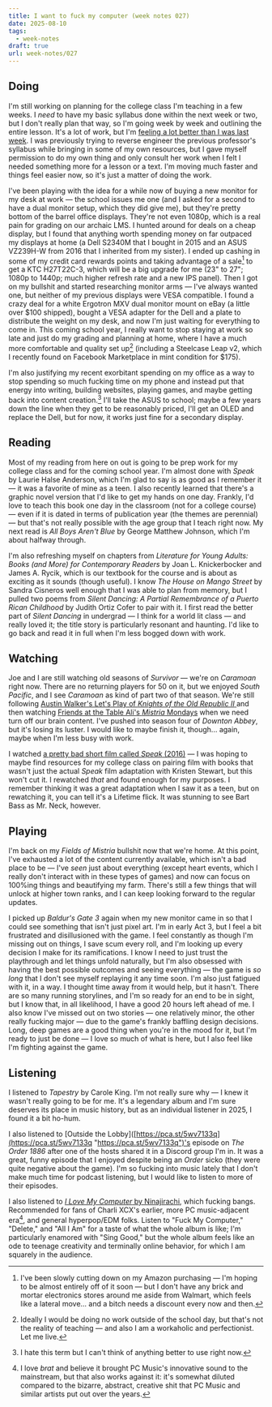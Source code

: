 ```yaml
---
title: I want to fuck my computer (week notes 027)
date: 2025-08-10
tags:
  - week-notes
draft: true
url: week-notes/027
---
```

## Doing
I'm still working on planning for the college class I'm teaching in a few weeks. I *need* to have my basic syllabus done within the next week or two, but I don't really plan that way, so I'm going week by week and outlining the entire lesson. It's a lot of work, but I'm [feeling a lot better than I was last week](https://cassie.ink/week-notes/026/). I was previously trying to reverse engineer the previous professor's syllabus while bringing in some of my own resources, but I gave myself permission to do my own thing and only consult her work when I felt I needed something more for a lesson or a text. I'm moving much faster and things feel easier now, so it's just a matter of doing the work.

I've been playing with the idea for a while now of buying a new monitor for my desk at work — the school issues me one (and I asked for a second to have a dual monitor setup, which they did give me), but they're pretty bottom of the barrel office displays. They're not even 1080p, which is a real pain for grading on our archaic LMS. I hunted around for deals on a cheap display, but I found that anything worth spending money on far outpaced my displays at home (a Dell S2340M that I bought in 2015 and an ASUS VZ239H-W from 2016 that I inherited from my sister). I ended up cashing in some of my credit card rewards points and taking advantage of a sale[^1] to get a KTC H27T22C-3, which will be a big upgrade for me (23" to 27"; 1080p to 1440p; much higher refresh rate and a new IPS panel). Then I got on my bullshit and started researching monitor arms — I've always wanted one, but neither of my previous displays were VESA compatible. I found a crazy deal for a white Ergotron MXV dual monitor mount on eBay (a little over $100 shipped), bought a VESA adapter for the Dell and a plate to distribute the weight on my desk, and now I'm just waiting for everything to come in. This coming school year, I really want to stop staying at work so late and just do my grading and planning at home, where I have a much more comfortable and quality set up[^2] (including a Steelcase Leap v2, which I recently found on Facebook Marketplace in mint condition for $175). 

I'm also justifying my recent exorbitant spending on my office as a way to stop spending so much fucking time on my phone and instead put that energy into writing, building websites, playing games, and maybe getting back into content creation.[^3] I'll take the ASUS to school; maybe a few years down the line when they get to be reasonably priced, I'll get an OLED and replace the Dell, but for now, it works just fine for a secondary display.

## Reading
Most of my reading from here on out is going to be prep work for my college class and for the coming school year. I'm almost done with *Speak* by Laurie Halse Anderson, which I'm glad to say is as good as I remember it — it was a favorite of mine as a teen. I also recently learned that there's a graphic novel version that I'd like to get my hands on one day. Frankly, I'd love to teach this book one day in the classroom (not for a college course) — even if it is dated in terms of publication year (the themes are perennial) — but that's not really possible with the age group that I teach right now. My next read is *All Boys Aren't Blue* by George Matthew Johnson, which I'm about halfway through.

I'm also refreshing myself on chapters from *Literature for Young Adults: Books (and More) for Contemporary Readers* by Joan L. Knickerbocker and James A. Rycik, which is our textbook for the course and is about as exciting as it sounds (though useful). I know *The House on Mango Street* by Sandra Cisneros well enough that I was able to plan from memory, but I pulled two poems from *Silent Dancing: A Partial Remembrance of a Puerto Rican Childhood* by Judith Ortiz Cofer to pair with it. I first read the better part of *Silent Dancing* in undergrad — I think for a world lit class — and really loved it; the title story is particularly resonant and haunting. I'd like to go back and read it in full when I'm less bogged down with work.

## Watching
Joe and I are still watching old seasons of *Survivor* — we're on *Caramoan* right now. There are no returning players for 50 on it, but we enjoyed *South Pacific*, and I see *Caramoan* as kind of part two of that season. We're still following [Austin Walker's Let's Play of *Knights of the Old Republic II* ](https://youtube.com/playlist?list=PLzb96hSa04DPbyVmGawLPUYr9DUG99k8Q) and then watching [Friends at the Table Ali's *Mistria* Mondays](https://www.youtube.com/playlist?list=PLIAGhNc7IWXxCHc55BwOsuTgMrDM8smSU) when we need turn off our brain content. I've pushed into season four of *Downton Abbey*, but it's losing its luster. I would like to maybe finish it, though... again, maybe when I'm less busy with work.

I watched [a pretty bad short film called *Speak* (2016)](https://vimeo.com/153657125?share=copy) — I was hoping to maybe find resources for my college class on pairing film with books that wasn't just the actual *Speak* film adaptation with Kristen Stewart, but this won't cut it. I rewatched *that* and found enough for my purposes. I remember thinking it was a great adaptation when I saw it as a teen, but on rewatching it, you can tell it's a Lifetime flick. It was stunning to see Bart Bass as Mr. Neck, however.

## Playing
I'm back on my *Fields of Mistria* bullshit now that we're home. At this point, I've exhausted a lot of the content currently available, which isn't a bad place to be — I've *seen* just about everything (except heart events, which I really don't interact with in these types of games) and now can focus on 100%ing things and beautifying my farm. There's still a few things that will unlock at higher town ranks, and I can keep looking forward to the regular updates.

I picked up *Baldur's Gate 3* again when my new monitor came in so that I could see something that isn't just pixel art. I'm in early Act 3, but I feel a bit frustrated and disillusioned with the game. I feel constantly as though I'm missing out on things, I save scum every roll, and I'm looking up every decision I make for its ramifications. I know I need to just trust the playthrough and let things unfold naturally, but I'm also obsessed with having the best possible outcomes and seeing everything — the game is *so long* that I don't see myself replaying it any time soon. I'm also just fatigued with it, in a way. I thought time away from it would help, but it hasn't. There are so many running storylines, and I'm so ready for an end to be in sight, but I know that, in all likelihood, I have a good 20 hours left ahead of me. I also know I've missed out on two stories — one relatively minor, the other really fucking major — due to the game's frankly baffling design decisions. Long, deep games are a good thing when you're in the mood for it, but I'm ready to just be done — I love so much of what is here, but I also feel like I'm fighting against the game.

## Listening
I listened to *Tapestry* by Carole King. I'm not really sure why — I knew it wasn't really going to be for me. It's a legendary album and I'm sure deserves its place in music history, but as an individual listener in 2025, I found it a bit ho-hum.

I also listened to [Outside the Lobby]([https://pca.st/5wv7133q](https://pca.st/5wv7133q "https://pca.st/5wv7133q")'s episode on *The Order 1886* after one of the hosts shared it in a Discord group I'm in. It was a great, funny episode that I enjoyed despite being an *Order* sicko (they were quite negative about the game). I'm so fucking into music lately that I don't make much time for podcast listening, but I would like to listen to more of their episodes.

I also listened to [*I Love My Computer* by Ninajirachi](https://ninajirachi.bandcamp.com/album/i-love-my-computer), which fucking bangs. Recommended for fans of Charli XCX's earlier, more PC music-adjacent era[^4], and general hyperpop/EDM folks. Listen to "Fuck My Computer," "Delete," and "All I Am" for a taste of what the whole album is like; I'm particularly enamored with "Sing Good," but the whole album feels like an ode to teenage creativity and terminally online behavior, for which I am squarely in the audience.

[^1]: I've been slowly cutting down on my Amazon purchasing — I'm hoping to be almost entirely off of it soon — but I don't have any brick and mortar electronics stores around me aside from Walmart, which feels like a lateral move... and a bitch needs a discount every now and then.
[^2]: Ideally I would be doing no work outside of the school day, but that's not the reality of teaching — and also I am a workaholic and perfectionist. Let me live.
[^3]: I hate this term but I can't think of anything better to use right now.
[^4]: I love *brat* and believe it brought PC Music's innovative sound to the mainstream, but that also works against it: it's somewhat diluted compared to the bizarre, abstract, creative shit that PC Music and similar artists put out over the years.